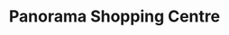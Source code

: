 ---
title: "Panorama Shopping Centre"
url: /lhwr/panorama-shopping-centre/
shop: Einkaufszentrum
---